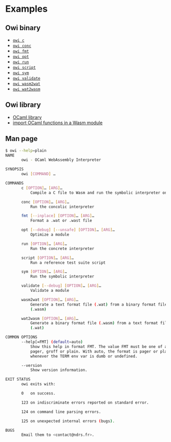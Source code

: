 # Examples

## Owi binary

- [`owi c`]
- [`owi conc`]
- [`owi fmt`]
- [`owi opt`]
- [`owi run`]
- [`owi script`]
- [`owi sym`]
- [`owi validate`]
- [`owi wasm2wat`]
- [`owi wat2wasm`]

## Owi library

- [OCaml library]
- [import OCaml functions in a Wasm module]

## Man page

```sh
$ owi --help=plain
NAME
       owi - OCaml WebAssembly Interpreter

SYNOPSIS
       owi [COMMAND] …

COMMANDS
       c [OPTION]… [ARG]…
           Compile a C file to Wasm and run the symbolic interpreter on it

       conc [OPTION]… [ARG]…
           Run the concolic interpreter

       fmt [--inplace] [OPTION]… [ARG]…
           Format a .wat or .wast file

       opt [--debug] [--unsafe] [OPTION]… [ARG]…
           Optimize a module

       run [OPTION]… [ARG]…
           Run the concrete interpreter

       script [OPTION]… [ARG]…
           Run a reference test suite script

       sym [OPTION]… [ARG]…
           Run the symbolic interpreter

       validate [--debug] [OPTION]… [ARG]…
           Validate a module

       wasm2wat [OPTION]… [ARG]…
           Generate a text format file (.wat) from a binary format file
           (.wasm)

       wat2wasm [OPTION]… [ARG]…
           Generate a binary format file (.wasm) from a text format file
           (.wat)

COMMON OPTIONS
       --help[=FMT] (default=auto)
           Show this help in format FMT. The value FMT must be one of auto,
           pager, groff or plain. With auto, the format is pager or plain
           whenever the TERM env var is dumb or undefined.

       --version
           Show version information.

EXIT STATUS
       owi exits with:

       0   on success.

       123 on indiscriminate errors reported on standard error.

       124 on command line parsing errors.

       125 on unexpected internal errors (bugs).

BUGS
       Email them to <contact@ndrs.fr>.

```

[`owi c`]: ./c
[`owi conc`]: ./conc
[`owi fmt`]: ./fmt
[`owi opt`]: ./opt
[`owi run`]: ./run
[`owi script`]: ./script
[`owi sym`]: ./sym
[`owi validate`]: ./validate
[`owi wasm2wat`]: ./wasm2wat
[`owi wat2wasm`]: ./wat2wasm
[import OCaml functions in a Wasm module]: ./define_host_function
[OCaml library]: ./lib
